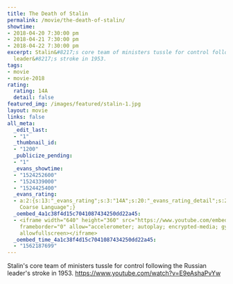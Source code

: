 ```yaml
---
title: The Death of Stalin
permalink: /movie/the-death-of-stalin/
showtime:
- 2018-04-20 7:30:00 pm
- 2018-04-21 7:30:00 pm
- 2018-04-22 7:30:00 pm
excerpt: Stalin&#8217;s core team of ministers tussle for control following the Russian
  leader&#8217;s stroke in 1953.
tags:
- movie
- movie-2018
rating:
  rating: 14A
  detail: false
featured_img: /images/featured/stalin-1.jpg
layout: movie
links: false
all_meta:
  _edit_last:
  - "1"
  _thumbnail_id:
  - "1200"
  _publicize_pending:
  - "1"
  _evans_showtime:
  - "1524252600"
  - "1524339000"
  - "1524425400"
  _evans_rating:
  - a:2:{s:13:"_evans_rating";s:3:"14A";s:20:"_evans_rating_detail";s:25:"Violence,
    Coarse Language";}
  _oembed_4a1c38f4d15c7041087434250dd22a45:
  - <iframe width="640" height="360" src="https://www.youtube.com/embed/E9eAshaPvYw?feature=oembed"
    frameborder="0" allow="accelerometer; autoplay; encrypted-media; gyroscope; picture-in-picture"
    allowfullscreen></iframe>
  _oembed_time_4a1c38f4d15c7041087434250dd22a45:
  - "1562187699"
---
```


Stalin's core team of ministers tussle for control following the Russian leader's stroke in 1953. https://www.youtube.com/watch?v=E9eAshaPvYw